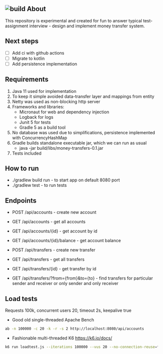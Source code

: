 ![build](https://github.com/fundottz/money-transfers/workflows/build/badge.svg?branch=master)
About
---
This repository is experimental and created for fun to answer typical test-assignment interview - design and implement money transfer system.  

Next steps
--- 
- [ ] Add ci with github actions
- [ ] Migrate to kotlin
- [ ] Add persistence implementation 

Requirements
---
1. Java 11 used for implementation
2. To keep it simple avoided data-transfer layer and mappings from entity
3. Netty was used as non-blocking http server
4. Frameworks and libraries:	
	- Micronaut for web and dependency injection
	- Logback for logs
	- Junit 5 for tests
	- Gradle 5 as a build tool
5. No database was used due to simplifications, persistence implemented with ConcurrencyHashMap
6. Gradle builds standalone executable jar, which we can run as usual
	- java -jar build/libs/money-transfers-0.1.jar
7. Tests included

How to run
---
- ./gradlew build run - to start app on default 8080 port
- ./gradlew test - to run tests 

Endpoints
---
- POST /api/accounts - create new account
- GET /api/accounts - get all accounts
- GET /api/accounts/{id} - get account by id
- GET /api/accounts/{id}/balance - get account balance

- POST /api/transfers - create new transfer
- GET /api/transfers - get all transfers
- GET /api/transfers/{id} - get transfer by id
- GET /api/transfers/?from={from}&to={to} - find transfers for particular sender and receiver or only sender and only receiver

Load tests
--- 
Requests 100k, concurrent users 20, timeout 2s, keepalive true  
- Good old single-threaded Apache Bench 
```bash
ab -n 100000 -c 20 -k -r -s 2 http://localhost:8080/api/accounts
```
- Fashionable multi-threaded K6 https://k6.io/docs/ 
```bash 
k6 run loadtest.js --iterations 100000 --vus 20 --no-connection-reuse=false (keepalive = true)
```
